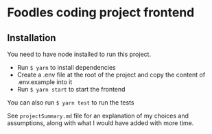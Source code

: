 # Foodles coding project frontend

## Installation

You need to have node installed to run this project.

- Run `$ yarn` to install dependencies
- Create a .env file at the root of the project and copy the content of .env.example into it
- Run `$ yarn start` to start the frontend

You can also run `$ yarn test` to run the tests

See `projectSummary.md` file for an explanation of my choices and assumptions, along with what I would have added with more time.
